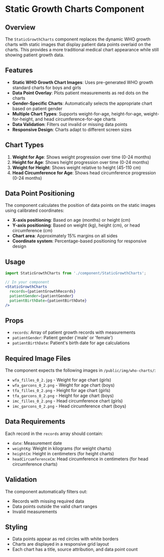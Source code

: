 # Static Growth Charts Component

## Overview

The `StaticGrowthCharts` component replaces the dynamic WHO growth charts with static images that display patient data points overlaid on the charts. This provides a more traditional medical chart appearance while still showing patient growth data.

## Features

- **Static WHO Growth Chart Images**: Uses pre-generated WHO growth standard charts for boys and girls
- **Data Point Overlay**: Plots patient measurements as red dots on the charts
- **Gender-Specific Charts**: Automatically selects the appropriate chart based on patient gender
- **Multiple Chart Types**: Supports weight-for-age, height-for-age, weight-for-height, and head circumference-for-age charts
- **Data Validation**: Filters out invalid or missing data points
- **Responsive Design**: Charts adapt to different screen sizes

## Chart Types

1. **Weight for Age**: Shows weight progression over time (0-24 months)
2. **Height for Age**: Shows height progression over time (0-24 months)  
3. **Weight for Height**: Shows weight relative to height (45-110 cm)
4. **Head Circumference for Age**: Shows head circumference progression (0-24 months)

## Data Point Positioning

The component calculates the position of data points on the static images using calibrated coordinates:

- **X-axis positioning**: Based on age (months) or height (cm)
- **Y-axis positioning**: Based on weight (kg), height (cm), or head circumference (cm)
- **Chart area**: Approximately 15% margins on all sides
- **Coordinate system**: Percentage-based positioning for responsive design

## Usage

```jsx
import StaticGrowthCharts from './component/StaticGrowthCharts';

// In your component
<StaticGrowthCharts
  records={patientGrowthRecords}
  patientGender={patientGender}
  patientBirthDate={patientBirthDate}
/>
```

## Props

- `records`: Array of patient growth records with measurements
- `patientGender`: Patient gender ('male' or 'female')
- `patientBirthDate`: Patient's birth date for age calculations

## Required Image Files

The component expects the following images in `/public/img/who-charts/`:

- `wfa_filles_0_2.jpg` - Weight for age chart (girls)
- `wfa_garcons_0_2.png` - Weight for age chart (boys)
- `tfa_filles_0_2.png` - Height for age chart (girls)
- `tfa_garcons_0_2.png` - Height for age chart (boys)
- `imc_filles_0_2.png` - Head circumference chart (girls)
- `imc_garcons_0_2.png` - Head circumference chart (boys)

## Data Requirements

Each record in the `records` array should contain:
- `date`: Measurement date
- `weightKg`: Weight in kilograms (for weight charts)
- `heightCm`: Height in centimeters (for height charts)
- `headCircumferenceCm`: Head circumference in centimeters (for head circumference charts)

## Validation

The component automatically filters out:
- Records with missing required data
- Data points outside the valid chart ranges
- Invalid measurements

## Styling

- Data points appear as red circles with white borders
- Charts are displayed in a responsive grid layout
- Each chart has a title, source attribution, and data point count 